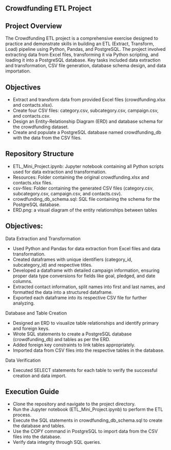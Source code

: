 ## Crowdfunding ETL Project

## Project Overview

The Crowdfunding ETL project is a comprehensive exercise designed to practice and demonstrate skills in building an ETL (Extract, Transform, Load) pipeline using Python, Pandas, and PostgreSQL. The project involved extracting data from Excel files, transforming it via Python scripting, and loading it into a PostgreSQL database. Key tasks included data extraction and transformation, CSV file generation, database schema design, and data importation.

## Objectives

- Extract and transform data from provided Excel files (crowdfunding.xlsx and contacts.xlsx).
- Create four CSV files: category.csv, subcategory.csv, campaign.csv, and contacts.csv.
- Design an Entity-Relationship Diagram (ERD) and database schema for the crowdfunding dataset.
- Create and populate a PostgreSQL database named crowdfunding_db with the data from the CSV files.
  
## Repository Structure

- ETL_Mini_Project.ipynb: Jupyter notebook containing all Python scripts used for data extraction and transformation.
- Resources: Folder containing the original crowdfunding.xlsx and contacts.xlsx files.
- csv-files: Folder containing the generated CSV files (category.csv, subcategory.csv, campaign.csv, and contacts.csv).
- crowdfunding_db_schema.sql: SQL file containing the schema for the PostgreSQL database.
- ERD.png: a visual diagram of the entity relationships between tables
  
## Objectives:

Data Extraction and Transformation
- Used Python and Pandas for data extraction from Excel files and data transformation.
- Created dataframes with unique identifiers (category_id, subcategory_id) and respective titles.
- Developed a dataframe with detailed campaign information, ensuring proper data type conversions for fields like goal, pledged, and date columns.
- Extracted contact information, split names into first and last names, and formatted the data into a structured dataframe.
- Exported each dataframe into its respective CSV file for further analyzing.
 
Database and Table Creation
- Designed an ERD to visualize table relationships and identify primary and foreign keys.
- Wrote SQL statements to create a PostgreSQL database (crowdfunding_db) and tables as per the ERD.
- Added foreign key constraints to link tables appropriately.
- Imported data from CSV files into the respective tables in the database.
  
Data Verification
- Executed SELECT statements for each table to verify the successful creation and data import.

## Execution Guide

- Clone the repository and navigate to the project directory.
- Run the Jupyter notebook (ETL_Mini_Project.ipynb) to perform the ETL process.
- Execute the SQL statements in crowdfunding_db_schema.sql to create the database and tables.
- Use the COPY command in PostgreSQL to import data from the CSV files into the database.
- Verify data integrity through SQL queries.

